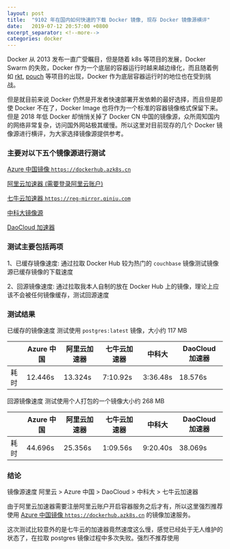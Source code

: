 ```yaml
---
layout: post
title:  "9102 年在国内如何快速的下载 Docker 镜像, 现存 Docker 镜像源横评"
date:   2019-07-12 20:57:00 +0800
excerpt_separator: <!--more-->
categories: docker
---
```


Docker 从 2013 发布一直广受瞩目，但是随着 k8s 等项目的发展，Docker Swarm 的失败，Docker 作为一个底层的容器运行时越来越边缘化，而且随着例如 [rkt](github.com/rkt/rkt), [pouch](https://github.com/alibaba/pouch) 等项目的出现，Docker 作为底层容器运行时的地位也在受到挑战。

但是就目前来说 Docker 仍然是开发者快速部署开发依赖的最好选择，而且但是即使 Docker 不在了，Docker Image 也将作为一个标准的容器镜像格式保留下来。但是 2018 年低 Docker 却悄悄关掉了 Docker CN 中国的镜像源，众所周知国内的网络非常复杂，访问国外网站极其缓慢。所以这里对目前现存的几个 Docker 镜像源进行横评，为大家选择镜像源提供参考。

### 主要对以下五个镜像源进行测试

[Azure 中国镜像  `https://dockerhub.azk8s.cn`](https://github.com/Azure/container-service-for-azure-china/blob/master/aks/README.md#22-container-registry-proxy)

[阿里云加速器  (需要登录阿里云账户)](https://cr.console.aliyun.com/cn-hangzhou/mirrors)

[七牛云加速器 `https://reg-mirror.qiniu.com`](https://kirk-enterprise.github.io/hub-docs/#/user-guide/mirror)

[中科大镜像源](https://mirrors.ustc.edu.cn/help/dockerhub.html)

[DaoCloud 加速器](https://www.daocloud.io/mirror)


<!--more-->

### 测试主要包括两项

1、已缓存镜像速度: 通过拉取 Docker Hub 较为热门的 `couchbase` 镜像测试镜像源已缓存镜像的下载速度

2、回源镜像速度: 通过拉取我本人自制的放在 Docker Hub 上的镜像，理论上应该不会被任何镜像缓存，测试回源速度

### 测试结果

已缓存的镜像速度 测试使用 `postgres:latest` 镜像，大小约 117 MB

|      | Azure 中国 | 阿里云加速器 | 七牛云加速器 | 中科大   | DaoCloud 加速器 |
| ---- | ---------- | ------------ | ------------ | -------- | --------------- |
| 耗时 | 12.446s    | 13.324s      | 7:10.92s     | 3:36.48s | 18.576s         |

回源镜像速度 测试使用个人打包的一个镜像大小约 268 MB

|      | Azure 中国 | 阿里云加速器 | 七牛云加速器 | 中科大   | DaoCloud 加速器 |
| ---- | ---------- | ------------ | ------------ | -------- | --------------- |
| 耗时 | 44.696s    | 25.356s      | 1:09.56s     | 9:20.40s | 38.069s         |

### 结论

镜像源速度 阿里云 > Azure 中国 > DaoCloud > 中科大 > 七牛云加速器

由于阿里云加速器需要注册阿里云账户开启容器服务之后才有，所以这里强烈推荐使用 [Azure 中国镜像  `https://dockerhub.azk8s.cn`](https://github.com/Azure/container-service-for-azure-china/blob/master/aks/README.md#22-container-registry-proxy) 的镜像加速服务。

这次测试比较意外的是七牛云的加速器竟然速度这么慢，感觉已经处于无人维护的状态了，在拉取 postgres 镜像过程中多次失败。强烈不推荐使用
